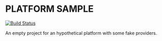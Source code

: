 # PLATFORM SAMPLE 
[![Build Status](https://travis-ci.org/brickreplyit/interfaces.svg?branch=dev)](https://travis-ci.org/brickreplyit/interfaces)
<!-- [![Coverage Status](https://coveralls.io/repos/github/piexmuss/platform/badge.svg?branch=master)](https://coveralls.io/github/piexmuss/platform/branch=master) 
[![codecov](https://codecov.io/gh/piexmuss/platform/badge.svg)](https://codecov.io/gh/piexmuss/platform)
[![Language grade: JavaScript](https://img.shields.io/lgtm/grade/javascript/g/piexmuss/platform.svg?logo=lgtm&logoWidth=18)](https://lgtm.com/projects/g/piexmuss/platform/context:javascript) [![Known Vulnerabilities](https://snyk.io/test/github/piexmuss/platform/badge.svg)](https://snyk.io/test/github/piexmuss/platform) 
[![dependencies](https://david-dm.org/piexmuss/platform.svg)](https://david-dm.org/piexmuss/platform) -->

An empty project for an hypothetical platform with some fake providers.
